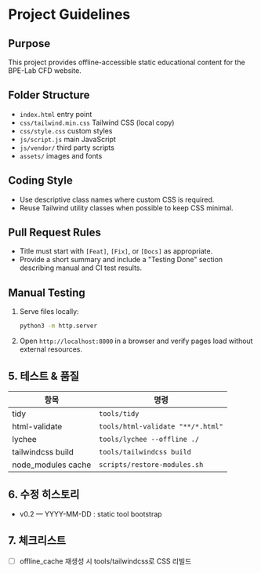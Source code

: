 # Project Guidelines

## Purpose
This project provides offline-accessible static educational content for the BPE-Lab CFD website.

## Folder Structure
- `index.html` entry point
- `css/tailwind.min.css` Tailwind CSS (local copy)
- `css/style.css` custom styles
- `js/script.js` main JavaScript
- `js/vendor/` third party scripts
- `assets/` images and fonts

## Coding Style
- Use descriptive class names where custom CSS is required.
- Reuse Tailwind utility classes when possible to keep CSS minimal.

## Pull Request Rules
- Title must start with `[Feat]`, `[Fix]`, or `[Docs]` as appropriate.
- Provide a short summary and include a "Testing Done" section describing manual and CI test results.

## Manual Testing
1. Serve files locally:
   ```bash
   python3 -m http.server
   ```
2. Open `http://localhost:8000` in a browser and verify pages load without external resources.

## 5. 테스트 & 품질
| 항목 | 명령 |
|------|-----|
| tidy | `tools/tidy` |
| html-validate | `tools/html-validate "**/*.html"` |
| lychee | `tools/lychee --offline ./` |
| tailwindcss build | `tools/tailwindcss build` |
| node_modules cache | `scripts/restore-modules.sh` |

## 6. 수정 히스토리
- v0.2 — YYYY-MM-DD : static tool bootstrap

## 7. 체크리스트
- [ ] offline_cache 재생성 시 tools/tailwindcss로 CSS 리빌드
